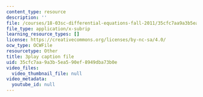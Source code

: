 ```yaml
---
content_type: resource
description: ''
file: /courses/18-03sc-differential-equations-fall-2011/35cfc7aa9a3b5ea590ef8949dba73b0e_IGk-7EKR35A.vtt
file_type: application/x-subrip
learning_resource_types: []
license: https://creativecommons.org/licenses/by-nc-sa/4.0/
ocw_type: OCWFile
resourcetype: Other
title: 3play caption file
uid: 35cfc7aa-9a3b-5ea5-90ef-8949dba73b0e
video_files:
  video_thumbnail_file: null
video_metadata:
  youtube_id: null
---
```

